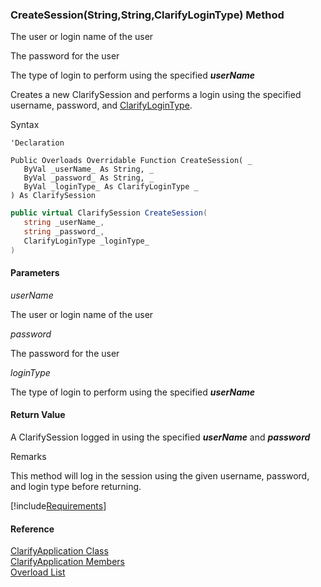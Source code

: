 ﻿### CreateSession(String,String,ClarifyLoginType) Method

The user or login name of the user

The password for the user

The type of login to perform using the specified **_userName_**

Creates a new ClarifySession and performs a login using the specified username, password, and [ClarifyLoginType](fcSDK~FChoice.Foundation.Clarify.ClarifyLoginType.md).

Syntax

```vbnet
'Declaration

Public Overloads Overridable Function CreateSession( _
   ByVal _userName_ As String, _
   ByVal _password_ As String, _
   ByVal _loginType_ As ClarifyLoginType _
) As ClarifySession
```

```csharp
public virtual ClarifySession CreateSession( 
   string _userName_,
   string _password_,
   ClarifyLoginType _loginType_
)
```

#### Parameters

_userName_

The user or login name of the user

_password_

The password for the user

_loginType_

The type of login to perform using the specified **_userName_**

#### Return Value

A ClarifySession logged in using the specified **_userName_** and **_password_**

Remarks

This method will log in the session using the given username, password, and login type before returning.

[!include[Requirements](../partials/requirements.md)]

#### Reference

[ClarifyApplication Class](fcSDK~FChoice.Foundation.Clarify.ClarifyApplication.md)  
[ClarifyApplication Members](fcSDK~FChoice.Foundation.Clarify.ClarifyApplication_members.md)  
[Overload List](fcSDK~FChoice.Foundation.Clarify.ClarifyApplication~CreateSession.md)